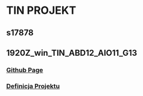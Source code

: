 # TIN PROJEKT
## s17878
## 1920Z_win_TIN_ABD12_AIO11_G13

### [Github Page](https://dawidzio10.github.io/TIN/index.html)

### [Definicja Projektu](tin_zaoczne_g13_s17878_definicja.pdf)
